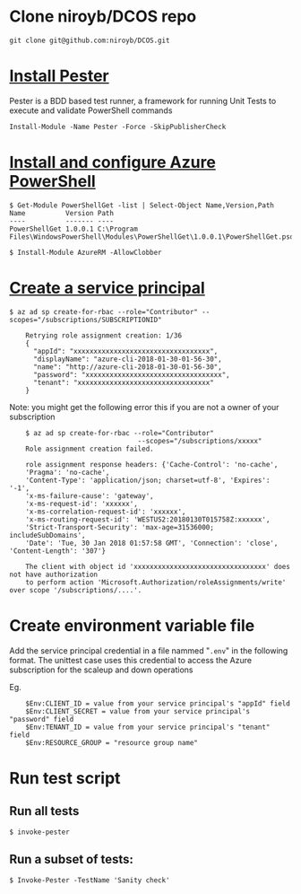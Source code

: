 

# Clone niroyb/DCOS repo

    git clone git@github.com:niroyb/DCOS.git

# [Install Pester](https://github.com/pester/Pester/wiki/Installation-and-Update) 
Pester is a BDD based test runner, a framework for running Unit Tests to execute and validate PowerShell commands

    Install-Module -Name Pester -Force -SkipPublisherCheck

# [Install and configure Azure PowerShell](https://docs.microsoft.com/en-us/powershell/azure/install-azurerm-ps?view=azurermps-5.1.1)
  
    $ Get-Module PowerShellGet -list | Select-Object Name,Version,Path
    Name          Version Path
    ----          ------- ----
    PowerShellGet 1.0.0.1 C:\Program Files\WindowsPowerShell\Modules\PowerShellGet\1.0.0.1\PowerShellGet.psd1

    $ Install-Module AzureRM -AllowClobber

# [Create a service principal](https://www.terraform.io/docs/providers/azurerm/authenticating_via_service_principal.html)

    $ az ad sp create-for-rbac --role="Contributor" --scopes="/subscriptions/SUBSCRIPTIONID"
     
        Retrying role assignment creation: 1/36
        {
          "appId": "xxxxxxxxxxxxxxxxxxxxxxxxxxxxxxxxxx",
          "displayName": "azure-cli-2018-01-30-01-56-30",
          "name": "http://azure-cli-2018-01-30-01-56-30",
          "password": "xxxxxxxxxxxxxxxxxxxxxxxxxxxxxxxxxx",
          "tenant": "xxxxxxxxxxxxxxxxxxxxxxxxxxxxxxxxx"
        }


  Note: you  might get the following error this if you are not a owner of your subscription 
  
        $ az ad sp create-for-rbac --role="Contributor" 
                                    --scopes="/subscriptions/xxxxx"
        Role assignment creation failed.

        role assignment response headers: {'Cache-Control': 'no-cache', 
        'Pragma': 'no-cache', 
        'Content-Type': 'application/json; charset=utf-8', 'Expires': '-1', 
        'x-ms-failure-cause': 'gateway',
        'x-ms-request-id': 'xxxxxx',
        'x-ms-correlation-request-id': 'xxxxxx',
        'x-ms-routing-request-id': 'WESTUS2:20180130T015758Z:xxxxxx', 
        'Strict-Transport-Security': 'max-age=31536000; includeSubDomains', 
        'Date': 'Tue, 30 Jan 2018 01:57:58 GMT', 'Connection': 'close', 'Content-Length': '307'}

        The client with object id 'xxxxxxxxxxxxxxxxxxxxxxxxxxxxxxxxx' does not have authorization 
        to perform action 'Microsoft.Authorization/roleAssignments/write' over scope '/subscriptions/....'.


# Create environment variable file

  Add the service principal credential in a file nammed "`.env`" in the following format.
  The unittest case uses this credential to access the Azure subscription for the scaleup and down operations

  Eg.
  
        $Env:CLIENT_ID = value from your service principal's "appId" field
        $Env:CLIENT_SECRET = value from your service principal's "password" field
        $Env:TENANT_ID = value from your service principal's "tenant" field
        $Env:RESOURCE_GROUP = "resource group name"

# Run test script

## Run all tests
`$ invoke-pester`

## Run a subset of tests:
`$ Invoke-Pester -TestName 'Sanity check'`
